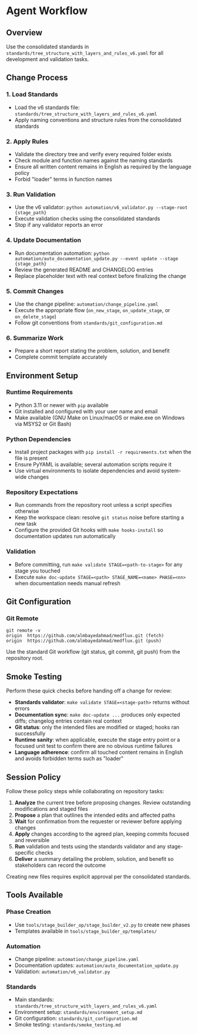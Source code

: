 # Agent Workflow

## Overview
Use the consolidated standards in `standards/tree_structure_with_layers_and_rules_v6.yaml` for all development and validation tasks.

## Change Process

### 1. Load Standards
- Load the v6 standards file: `standards/tree_structure_with_layers_and_rules_v6.yaml`
- Apply naming conventions and structure rules from the consolidated standards

### 2. Apply Rules
- Validate the directory tree and verify every required folder exists
- Check module and function names against the naming standards
- Ensure all written content remains in English as required by the language policy
- Forbid "loader" terms in function names

### 3. Run Validation
- Use the v6 validator: `python automation/v6_validator.py --stage-root {stage_path}`
- Execute validation checks using the consolidated standards
- Stop if any validator reports an error

### 4. Update Documentation
- Run documentation automation: `python automation/auto_documentation_update.py --event update --stage {stage_path}`
- Review the generated README and CHANGELOG entries
- Replace placeholder text with real context before finalizing the change

### 5. Commit Changes
- Use the change pipeline: `automation/change_pipeline.yaml`
- Execute the appropriate flow (`on_new_stage`, `on_update_stage`, or `on_delete_stage`)
- Follow git conventions from `standards/git_configuration.md`

### 6. Summarize Work
- Prepare a short report stating the problem, solution, and benefit
- Complete commit template accurately

## Environment Setup

### Runtime Requirements
- Python 3.11 or newer with `pip` available
- Git installed and configured with your user name and email
- Make available (GNU Make on Linux/macOS or make.exe on Windows via MSYS2 or Git Bash)

### Python Dependencies
- Install project packages with `pip install -r requirements.txt` when the file is present
- Ensure PyYAML is available; several automation scripts require it
- Use virtual environments to isolate dependencies and avoid system-wide changes

### Repository Expectations
- Run commands from the repository root unless a script specifies otherwise
- Keep the workspace clean: resolve `git status` noise before starting a new task
- Configure the provided Git hooks with `make hooks-install` so documentation updates run automatically

### Validation
- Before committing, run `make validate STAGE=<path-to-stage>` for any stage you touched
- Execute `make doc-update STAGE=<path> STAGE_NAME=<name> PHASE=<nn>` when documentation needs manual refresh

## Git Configuration

### Git Remote
```
git remote -v
origin  https://github.com/almbayedahmad/medflux.git (fetch)
origin  https://github.com/almbayedahmad/medflux.git (push)
```

Use the standard Git workflow (git status, git commit, git push) from the repository root.

## Smoke Testing

Perform these quick checks before handing off a change for review:

- **Standards validator**: `make validate STAGE=<stage-path>` returns without errors
- **Documentation sync**: `make doc-update ...` produces only expected diffs; changelog entries contain real context
- **Git status**: only the intended files are modified or staged; hooks ran successfully
- **Runtime sanity**: when applicable, execute the stage entry point or a focused unit test to confirm there are no obvious runtime failures
- **Language adherence**: confirm all touched content remains in English and avoids forbidden terms such as "loader"

## Session Policy

Follow these policy steps while collaborating on repository tasks:

1. **Analyze** the current tree before proposing changes. Review outstanding modifications and staged files
2. **Propose** a plan that outlines the intended edits and affected paths
3. **Wait** for confirmation from the requester or reviewer before applying changes
4. **Apply** changes according to the agreed plan, keeping commits focused and reversible
5. **Run** validation and tests using the standards validator and any stage-specific checks
6. **Deliver** a summary detailing the problem, solution, and benefit so stakeholders can record the outcome

Creating new files requires explicit approval per the consolidated standards.

## Tools Available

### Phase Creation
- Use `tools/stage_builder_op/stage_builder_v2.py` to create new phases
- Templates available in `tools/stage_builder_op/templates/`

### Automation
- Change pipeline: `automation/change_pipeline.yaml`
- Documentation updates: `automation/auto_documentation_update.py`
- Validation: `automation/v6_validator.py`

### Standards
- Main standards: `standards/tree_structure_with_layers_and_rules_v6.yaml`
- Environment setup: `standards/environment_setup.md`
- Git configuration: `standards/git_configuration.md`
- Smoke testing: `standards/smoke_testing.md`
